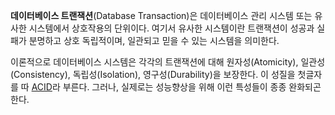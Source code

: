 **데이터베이스 트랜잭션**(Database Transaction)은 데이터베이스 관리 시스템 또는 유사한 시스템에서 상호작용의 단위이다. 여기서 유사한 시스템이란 트랜잭션이 성공과 실패가 분명하고 상호 독립적이며, 일관되고 믿을 수 있는 시스템을 의미한다.

이론적으로 데이터베이스 시스템은 각각의 트랜잭션에 대해 원자성(Atomicity), 일관성(Consistency), 독립성(Isolation), 영구성(Durability)을 보장한다. 이 성질을 첫글자를 따 [ACID](https://ko.wikipedia.org/wiki/ACID "ACID")라 부른다. 그러나, 실제로는 성능향상을 위해 이런 특성들이 종종 완화되곤 한다.